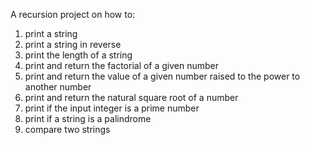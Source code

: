 A recursion project on how to:

1. print a string
2. print a string in reverse
3. print the length of a string
4. print and return the factorial of a given number
5. print and return the value of a given number raised to the power to another number
6. print and return the natural square root of a number
7. print if the input integer is a prime number
8. print if a string is a palindrome
9. compare two strings
